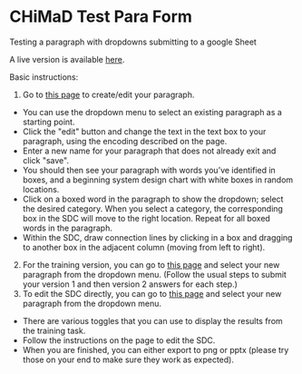 # CHiMaD Test Para Form

Testing a paragraph with dropdowns submitting to a google Sheet

A live version is available [here](https://ageller.github.io/CHiMaDTestParaForm/).

Basic instructions:
1.	Go to [this page](https://ageller.github.io/CHiMaDTestParaForm/editPara.html) to create/edit your paragraph.
  *	You can use the dropdown menu to select an existing paragraph as a starting point.
  * Click the "edit" button and change the text in the text box to your paragraph, using the encoding described on the page.
  * Enter a new name for your paragraph that does not already exit and click "save".
  * You should then see your paragraph with words you’ve identified in boxes, and a beginning system design chart with white boxes in random locations.
  * Click on a boxed word in the paragraph to show the dropdown; select the desired category.  When you select a category, the corresponding box in the SDC will move to the right location.  Repeat for all boxed words in the paragraph.
  * Within the SDC, draw connection lines by clicking in a box and dragging to another box in the adjacent column (moving from left to right).
2.	For the training version, you can go to [this page](https://ageller.github.io/CHiMaDTestParaForm/index.html) and select your new paragraph from the dropdown menu.  (Follow the usual steps to submit your version 1 and then version 2 answers for each step.)
3.	To edit the SDC directly, you can go to [this page](https://ageller.github.io/CHiMaDTestParaForm/editSDC.html) and select your new paragraph from the dropdown menu.
  * There are various toggles that you can use to display the results from the training task.
  * Follow the instructions on the page to edit the SDC.
  * When you are finished, you can either export to png or pptx (please try those on your end to make sure they work as expected).
